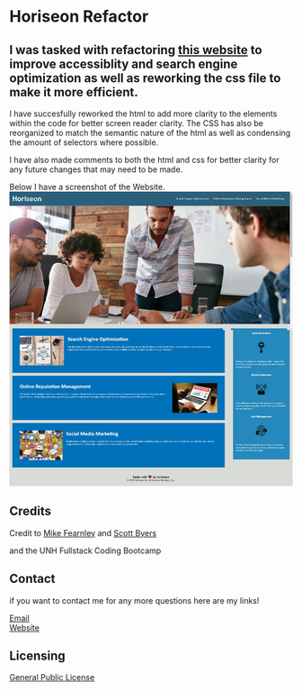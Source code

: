 # Horiseon Refactor

## I was tasked with refactoring [this website](https://taylorgonz.github.io/Refactor/) to improve accessiblity and search engine optimization as well as reworking the css file to make it more efficient.

I have succesfully reworked the html to add more clarity to the elements within the code for better screen reader clarity. The CSS has also be reorganized to match the semantic nature
of the html as well as condensing the amount of selectors where possible. 

I have also made comments to both the html and css for better clarity for any future changes that may need to be made.

Below I have a screenshot of the Website.
![alt text](Develop/images/Horiseon.png)


## Credits
Credit to [Mike Fearnley](https://michaelfearnley.com/) and [Scott Byers](https://github.com/switch120)

and the UNH Fullstack Coding Bootcamp

## Contact

if you want to contact me for any more questions here are my links!

[Email](hello@taylorgonz.com)
<br>
[Website](http://www.taylorgonz.com)

## Licensing
 [General Public License](https://opensource.org/licenses/GPL-2.0)
